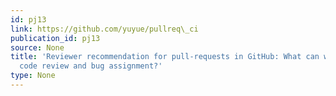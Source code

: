 ```yaml
---
id: pj13
link: https://github.com/yuyue/pullreq\_ci
publication_id: pj13
source: None
title: 'Reviewer recommendation for pull-requests in GitHub: What can we learn from
  code review and bug assignment?'
type: None
---
```

